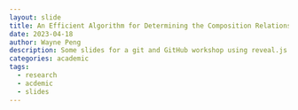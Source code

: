 ```yaml
---
layout: slide
title: An Efficient Algorithm for Determining the Composition Relationship of Polarized Morphisms
date: 2023-04-18
author: Wayne Peng
description: Some slides for a git and GitHub workshop using reveal.js
categories: academic
tags:
  - research
  - acdemic
  - slides
---
```

<section data-markdown data-separator="------" data-separator-vertical="---">
  <script type="text/template">
  	------
    ## Question
    
    Performing composition with rational functions $f$ and $g$ is straightforward. However, decomposing a function $F$ can be a challenging task.

    ## A slide with a background image
    background image
    ---
    ## Third
    - slide with
    - some
    - bullet points
    ------
    # Second
    slide
    ---
    ## Test 1
    test test
    ---
    ## Test 2
    test test
    ------
    # Math

    test a math inline $a^2+\frac{c}{d}=0$, and let us test a display
    \\[
    a = \left(
    \begin{matrix}
    1 & 2\\\\
    3 & 4
    \end{matrix}
    \right)
    \\]  
  </script>
</section>